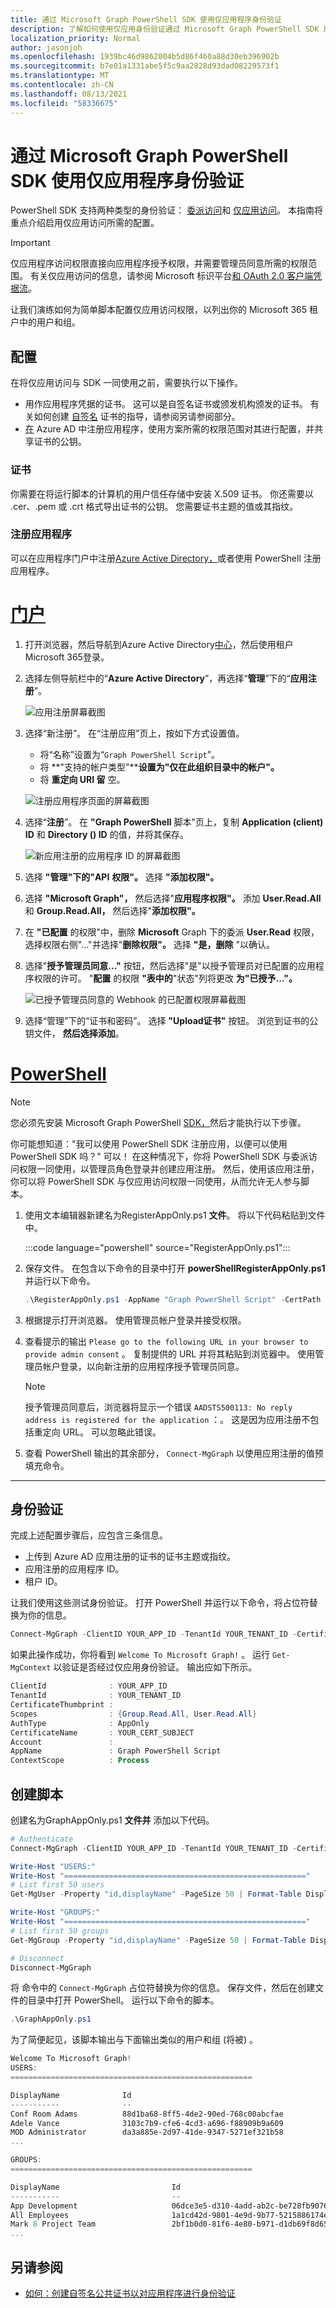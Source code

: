 ```yaml
---
title: 通过 Microsoft Graph PowerShell SDK 使用仅应用程序身份验证
description: 了解如何使用仅应用身份验证通过 Microsoft Graph PowerShell SDK 启用非交互方案。
localization_priority: Normal
author: jasonjoh
ms.openlocfilehash: 1939bc46d9862004b5d86f460a88d30eb396902b
ms.sourcegitcommit: b7e01a1331abe5f5c9aa2828d93dad08229573f1
ms.translationtype: MT
ms.contentlocale: zh-CN
ms.lasthandoff: 08/13/2021
ms.locfileid: "58336675"
---
```

# <a name="use-app-only-authentication-with-the-microsoft-graph-powershell-sdk"></a>通过 Microsoft Graph PowerShell SDK 使用仅应用程序身份验证

PowerShell SDK 支持两种类型的身份验证： [委派访问](..\auth-v2-user.md)和 [仅应用访问](..\auth-v2-service.md)。 本指南将重点介绍启用仅应用访问所需的配置。

> [!IMPORTANT]
> 仅应用程序访问权限直接向应用程序授予权限，并需要管理员同意所需的权限范围。 有关仅应用访问的信息，请参阅 Microsoft 标识平台[和 OAuth 2.0 客户端凭据流](/azure/active-directory/develop/v2-oauth2-client-creds-grant-flow)。

让我们演练如何为简单脚本配置仅应用访问权限，以列出你的 Microsoft 365 租户中的用户和组。

## <a name="configuration"></a>配置

在将仅应用访问与 SDK 一同使用之前，需要执行以下操作。

- 用作应用程序凭据的证书。 这可以是自签名证书或颁发机构颁发的证书。 有关如何创建 [自签名](#see-also) 证书的指导，请参阅另请参阅部分。
- [在](/azure/active-directory/develop/app-objects-and-service-principals) Azure AD 中注册应用程序，使用方案所需的权限范围对其进行配置，并共享证书的公钥。

### <a name="certificate"></a>证书

你需要在将运行脚本的计算机的用户信任存储中安装 X.509 证书。 你还需要以 .cer、.pem 或 .crt 格式导出证书的公钥。 您需要证书主题的值或其指纹。

### <a name="register-the-application"></a>注册应用程序

可以在应用程序门户中注册[Azure Active Directory，](https://aad.portal.azure.com)或者使用 PowerShell 注册应用程序。

# <a name="portal"></a>[门户](#tab/azure-portal)

1. 打开浏览器，然后导航到Azure Active Directory[中心](https://aad.portal.azure.com)，然后使用租户Microsoft 365登录。

1. 选择左侧导航栏中的“**Azure Active Directory**”，再选择“**管理**”下的“**应用注册**”。

    ![应用注册屏幕截图 ](./images/aad-portal-app-registrations.png)

1. 选择“新注册”。 在“注册应用”页上，按如下方式设置值。

    - 将“名称”设置为“`Graph PowerShell Script`”。
    - 将 **"支持的帐户类型"****设置为"仅在此组织目录中的帐户"。**
    - 将 **重定向 URI 留** 空。

    ![注册应用程序页面的屏幕截图](./images/register-app.png)

1. 选择“**注册**”。 在 **"Graph PowerShell** 脚本"页上，复制 **Application (client) ID** 和 **Directory () ID** 的值，并将其保存。

    ![新应用注册的应用程序 ID 的屏幕截图](./images/aad-application-id.png)

1. 选择 **"管理"下的"API** **权限"。** 选择 **"添加权限"。**

1. 选择 **"Microsoft Graph"，** 然后选择"**应用程序权限"。** 添加 **User.Read.All** 和 **Group.Read.All，** 然后选择"**添加权限"。**

1. 在 **"已配置** 的权限"中，删除 **Microsoft** Graph 下的委派 **User.Read** 权限，选择权限右侧"..."并选择"**删除权限"。** 选择 **"是，删除** "以确认。

1. 选择"**授予管理员同意..."** 按钮，然后选择"是"以授予管理员对已配置的应用程序权限的许可。 "**配置** 的权限 **"表中的**"状态"列将更改 **为"已授予..."。**

    ![已授予管理员同意的 Webhook 的已配置权限屏幕截图](./images/configured-permissions.png)

1. 选择“管理”下的“证书和密码”。 选择 **"Upload证书"** 按钮。 浏览到证书的公钥文件， **然后选择添加**。

# <a name="powershell"></a>[PowerShell](#tab/powershell)

> [!NOTE]
> 您必须先安装 Microsoft Graph PowerShell [SDK，](installation.md)然后才能执行以下步骤。

你可能想知道："我可以使用 PowerShell SDK 注册应用，以便可以使用 PowerShell SDK 吗？" 可以！ 在这种情况下，你将 PowerShell SDK 与委派访问权限一同使用，以管理员角色登录并创建应用注册。 然后，使用该应用注册，你可以将 PowerShell SDK 与仅应用访问权限一同使用，从而允许无人参与脚本。

1. 使用文本编辑器新建名为RegisterAppOnly.ps1 **文件**。 将以下代码粘贴到文件中。

    :::code language="powershell" source="RegisterAppOnly.ps1":::

1. 保存文件。 在包含以下命令的目录中打开 **powerShellRegisterAppOnly.ps1** 并运行以下命令。

    ```powershell
    .\RegisterAppOnly.ps1 -AppName "Graph PowerShell Script" -CertPath "PATH_TO_PUBLIC_KEY_FILE"
    ```

1. 根据提示打开浏览器。 使用管理员帐户登录并接受权限。

1. 查看提示的输出 `Please go to the following URL in your browser to provide admin consent` 。 复制提供的 URL 并将其粘贴到浏览器中。 使用管理员帐户登录，以向新注册的应用程序授予管理员同意。

    > [!NOTE]
    > 授予管理员同意后，浏览器将显示一个错误 `AADSTS500113: No reply address is registered for the application` ：。 这是因为应用注册不包括重定向 URL。 可以忽略此错误。

1. 查看 PowerShell 输出的其余部分， `Connect-MgGraph` 以使用应用注册的值预填充命令。

---

## <a name="authenticate"></a>身份验证

完成上述配置步骤后，应包含三条信息。

- 上传到 Azure AD 应用注册的证书的证书主题或指纹。
- 应用注册的应用程序 ID。
- 租户 ID。

让我们使用这些测试身份验证。 打开 PowerShell 并运行以下命令，将占位符替换为你的信息。

```powershell
Connect-MgGraph -ClientID YOUR_APP_ID -TenantId YOUR_TENANT_ID -CertificateName YOUR_CERT_SUBJECT ## Or -CertificateThumbprint instead of -CertificateName
```

如果此操作成功，你将看到 `Welcome To Microsoft Graph!` 。 运行 `Get-MgContext` 以验证是否经过仅应用身份验证。 输出应如下所示。

```powershell
ClientId              : YOUR_APP_ID
TenantId              : YOUR_TENANT_ID
CertificateThumbprint :
Scopes                : {Group.Read.All, User.Read.All}
AuthType              : AppOnly
CertificateName       : YOUR_CERT_SUBJECT
Account               :
AppName               : Graph PowerShell Script
ContextScope          : Process
```

## <a name="create-the-script"></a>创建脚本

创建名为GraphAppOnly.ps1 **文件并** 添加以下代码。

```powershell
# Authenticate
Connect-MgGraph -ClientID YOUR_APP_ID -TenantId YOUR_TENANT_ID -CertificateName YOUR_CERT_SUBJECT

Write-Host "USERS:"
Write-Host "======================================================"
# List first 50 users
Get-MgUser -Property "id,displayName" -PageSize 50 | Format-Table DisplayName, Id

Write-Host "GROUPS:"
Write-Host "======================================================"
# List first 50 groups
Get-MgGroup -Property "id,displayName" -PageSize 50 | Format-Table DisplayName, Id

# Disconnect
Disconnect-MgGraph
```

将 命令中的 `Connect-MgGraph` 占位符替换为你的信息。 保存文件，然后在创建文件的目录中打开 PowerShell。 运行以下命令的脚本。

```powershell
.\GraphAppOnly.ps1
```

为了简便起见，该脚本输出与下面输出类似的用户和组 (将被) 。

```powershell
Welcome To Microsoft Graph!
USERS:
======================================================

DisplayName              Id
-----------              --
Conf Room Adams          88d1ba68-8ff5-4de2-90ed-768c00abcfae
Adele Vance              3103c7b9-cfe6-4cd3-a696-f88909b9a609
MOD Administrator        da3a885e-2d97-41de-9347-5271ef321b58
...

GROUPS:
======================================================

DisplayName                         Id
-----------                         --
App Development                     06dce3e5-d310-4add-ab2c-be728fb9076e
All Employees                       1a1cd42d-9801-4e9d-9b77-5215886174ef
Mark 8 Project Team                 2bf1b0d0-81f6-4e80-b971-d1db69f8d651
...
```


## <a name="see-also"></a>另请参阅

+ [如何：创建自签名公共证书以对应用程序进行身份验证](/azure/active-directory/develop/howto-create-self-signed-certificate)
